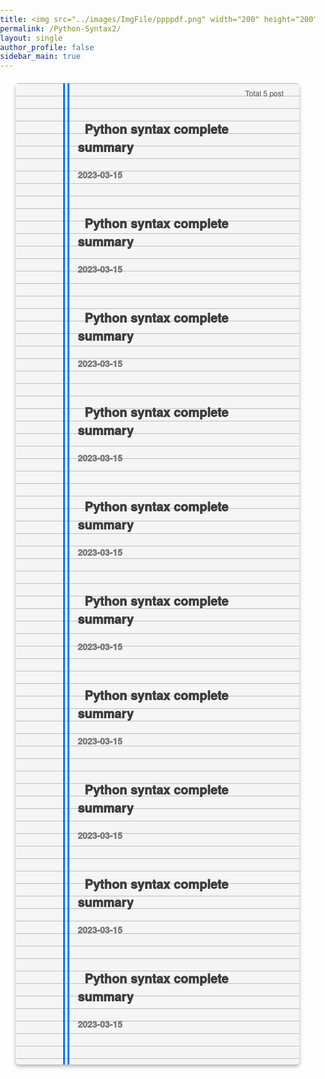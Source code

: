 ```yaml
---
title: <img src="../images/ImgFile/ppppdf.png" width="200" height="200" referrerpolicy="no-referrer" alt="s1">
permalink: /Python-Syntax2/
layout: single
author_profile: false
sidebar_main: true
---
```





<head>
    <meta charset="UTF-8">
    <meta name="viewport" content="width=device-width, initial-scale=1.0">
    <link rel="stylesheet" href="https://cdnjs.cloudflare.com/ajax/libs/font-awesome/6.1.0/css/all.min.css">
<style>
        * {
            box-sizing: border-box;
        }
        body {
            font-family: 'San Francisco', 'Helvetica Neue', Helvetica, Arial, sans-serif;
            margin: 0;
            padding: 0;
        }
            .page-divider {
        position: relative;
        width: 100%;
        height: 20px;
        background-color: #FFFDE7;
        z-index: 999;
        }
        /* Add image to the divider */
        .list__item {
            position: relative;
            background-color: #F5F5F5;
            border: none;
            border-radius: 5px;
            padding: 20px;
            margin: 20px auto;
            width: 90%;
            max-width: 800px;
            box-shadow: 0 2px 4px rgba(0, 0, 0, 0.18), 0 4px 6px rgba(0, 0, 0, 0.15);
            transition: all 0.3s cubic-bezier(0.25, 0.8, 0.25, 1);
            z-index: 10;
            background-image: linear-gradient(to bottom, #BDBDBD 1px, transparent 1px);
            background-size: 100% 20px;
        }
        .list__item:before {
            content: '';
            position: absolute;
            left: 76px;
            top: 0;
            bottom: 0;
            width: 3px;
            background-color:#007AFF;
            z-index: -1;
        }
        .list__item:after {
            content: '';
            position: absolute;
            left: 83px;
            top: 0;
            bottom: 0;
            width: 3px;
            background-color: #007AFF;
            z-index: -1;
        }
        .list__item:hover {
            box-shadow: 0 4px 8px rgba(0, 0, 0, 0.25), 0 6px 10px rgba(0, 0, 0, 0.22);
        }
        .list__item h2 {
            font-size: 24px;
            margin-bottom: 10px;
            margin-top: 0px;
            color: #333;
            display: inline-block;
        }
        .posts-count {
            display: inline-block;
            /* border: 1px solid #515151; */
            color: #515151;
            font-size: 20px;
            padding: 2px 5px;
        }
        .archive__container {
            max-height: none;
            overflow: hidden;
            transition: max-height 0.3s ease-out;
            overflow: auto;
        }
        .list__item.open .archive__container {
            max-height: none;
            transition: max-height 0.5s ease-in;
        }
        .archive__item {
            padding: 0;
            margin-bottom: 5px;
            clear: both;
            opacity: 1;
            max-height: none;
            overflow: hidden;
            transition: opacity 0.3s ease-out, max-height 0.3s ease-out;
        }
        .archive__item-title {
            font-size: 20px;
            font-weight: 1000;
            margin-bottom: 0;
            padding: 0;
            color: #333;
        }
        .archive__item-title a {
            display: inline;
            color: #3d3d3d;
            text-decoration: none;
            padding: 0;
            margin: 0;
        }
        .archive__item-title a:hover {
            text-decoration: underline;
        }
        .page__meta-date {
            font-size: 14px;
            z-index: 10;
        }
        .page__meta-date {
            font-size: 14px;
            color: #777;
            z-index: 10;
        }
        .subcategory {
            font-size: 22px;
            font-weight: 600;
            margin-bottom: 5px;
            padding: 10px 0;
            color: #333;
            cursor: pointer;
        }
        .subcategory:hover {
            text-decoration: underline;
        }
        .archive__item-wrapper {
            padding: 10px 0;
        }
        .subcategory-text {
            font-size: 12px;
            color: #e6c129;
            margin-left: 3px;
        }
        .subcategory-container {
            display: none;
        }
        .subcategory-container.open {
            display: block;
        }
        .subcategory-text {
            font-size: 12px;
            color: #e6c129;
            margin-left: 3px;
        }
        .apple-style {
            font-family: -apple-system, BlinkMacSystemFont, 'San Francisco', 'Helvetica Neue', Helvetica, Arial, sans-serif;
            font-size: 20px;
            font-weight: 600;
            color: #333;
            letter-spacing: -0.02em;
            text-decoration: none;
            transition: color 0.2s ease-in-out;
            padding: 3px 8px;
            border-radius: 5px;
            background-color: rgba(0, 0, 0, 0.05);
        }
        .apple-style:hover {
            color: #ff5952;
            background-color: rgba(0, 0, 0, 0.1);
        }
        .apple-style .fab {
            font-size: 20px;
            margin-right: 5px;
            vertical-align: middle;
        }
    </style>
</head>

<body>

<div class="list__item">
    <span class="posts-count" style="font-size:12px; font-weight: 500; margin-top: -15px; float: right;">📂 Total 5 post</span>
    <div class="archive__container">
        <div class="archive__item-wrapper">
                <article style="margin-left: 79px" class="archive__item" itemscope="" itemtype="https://schema.org/CreativeWork" data-category="subcategory1">
                    <h3 class="archive__item-title no_toc" itemprop="headline">
                        <a href="https://github.com/99jamsil/StudyArchive/blob/main/Python/Python%20Syntax.md"> 📄 Python syntax complete summary</a>
                                        <p class="page__meta">
                        <span class="page__meta-date">
                            <i class="far fa-calendar-alt" aria-hidden="true"></i>
                            <time datetime="2023-03-15T00:00:00+09:00">2023-03-15</time>
                        </span>
                    </p>
                    </h3>
                </article>
                <article style="margin-left: 79px" class="archive__item" itemscope="" itemtype="https://schema.org/CreativeWork" data-category="subcategory1">
                    <h3 class="archive__item-title no_toc" itemprop="headline">
                        <a href="https://github.com/99jamsil/StudyArchive/blob/main/Python/Python%20Syntax.md"> 📄 Python syntax complete summary</a>
                                        <p class="page__meta">
                        <span class="page__meta-date">
                            <i class="far fa-calendar-alt" aria-hidden="true"></i>
                            <time datetime="2023-03-15T00:00:00+09:00">2023-03-15</time>
                        </span>
                    </p>
                    </h3>
                </article>
                <article style="margin-left: 79px" class="archive__item" itemscope="" itemtype="https://schema.org/CreativeWork" data-category="subcategory1">
                    <h3 class="archive__item-title no_toc" itemprop="headline">
                        <a href="https://github.com/99jamsil/StudyArchive/blob/main/Python/Python%20Syntax.md"> 📄 Python syntax complete summary</a>
                                        <p class="page__meta">
                        <span class="page__meta-date">
                            <i class="far fa-calendar-alt" aria-hidden="true"></i>
                            <time datetime="2023-03-15T00:00:00+09:00">2023-03-15</time>
                        </span>
                    </p>
                    </h3>
                </article>
                <article style="margin-left: 79px" class="archive__item" itemscope="" itemtype="https://schema.org/CreativeWork" data-category="subcategory1">
                    <h3 class="archive__item-title no_toc" itemprop="headline">
                        <a href="https://github.com/99jamsil/StudyArchive/blob/main/Python/Python%20Syntax.md"> 📄 Python syntax complete summary</a>
                                        <p class="page__meta">
                        <span class="page__meta-date">
                            <i class="far fa-calendar-alt" aria-hidden="true"></i>
                            <time datetime="2023-03-15T00:00:00+09:00">2023-03-15</time>
                        </span>
                    </p>
                    </h3>
                </article>
                <article style="margin-left: 79px" class="archive__item" itemscope="" itemtype="https://schema.org/CreativeWork" data-category="subcategory1">
                    <h3 class="archive__item-title no_toc" itemprop="headline">
                        <a href="https://github.com/99jamsil/StudyArchive/blob/main/Python/Python%20Syntax.md"> 📄 Python syntax complete summary</a>
                                        <p class="page__meta">
                        <span class="page__meta-date">
                            <i class="far fa-calendar-alt" aria-hidden="true"></i>
                            <time datetime="2023-03-15T00:00:00+09:00">2023-03-15</time>
                        </span>
                    </p>
                    </h3>
                </article>
                <article style="margin-left: 79px" class="archive__item" itemscope="" itemtype="https://schema.org/CreativeWork" data-category="subcategory1">
                    <h3 class="archive__item-title no_toc" itemprop="headline">
                        <a href="https://github.com/99jamsil/StudyArchive/blob/main/Python/Python%20Syntax.md"> 📄 Python syntax complete summary</a>
                                        <p class="page__meta">
                        <span class="page__meta-date">
                            <i class="far fa-calendar-alt" aria-hidden="true"></i>
                            <time datetime="2023-03-15T00:00:00+09:00">2023-03-15</time>
                        </span>
                    </p>
                    </h3>
                </article>
                <article style="margin-left: 79px" class="archive__item" itemscope="" itemtype="https://schema.org/CreativeWork" data-category="subcategory1">
                    <h3 class="archive__item-title no_toc" itemprop="headline">
                        <a href="https://github.com/99jamsil/StudyArchive/blob/main/Python/Python%20Syntax.md"> 📄 Python syntax complete summary</a>
                                        <p class="page__meta">
                        <span class="page__meta-date">
                            <i class="far fa-calendar-alt" aria-hidden="true"></i>
                            <time datetime="2023-03-15T00:00:00+09:00">2023-03-15</time>
                        </span>
                    </p>
                    </h3>
                </article>
                <article style="margin-left: 79px" class="archive__item" itemscope="" itemtype="https://schema.org/CreativeWork" data-category="subcategory1">
                    <h3 class="archive__item-title no_toc" itemprop="headline">
                        <a href="https://github.com/99jamsil/StudyArchive/blob/main/Python/Python%20Syntax.md"> 📄 Python syntax complete summary</a>
                                        <p class="page__meta">
                        <span class="page__meta-date">
                            <i class="far fa-calendar-alt" aria-hidden="true"></i>
                            <time datetime="2023-03-15T00:00:00+09:00">2023-03-15</time>
                        </span>
                    </p>
                    </h3>
                </article>
                <article style="margin-left: 79px" class="archive__item" itemscope="" itemtype="https://schema.org/CreativeWork" data-category="subcategory1">
                    <h3 class="archive__item-title no_toc" itemprop="headline">
                        <a href="https://github.com/99jamsil/StudyArchive/blob/main/Python/Python%20Syntax.md"> 📄 Python syntax complete summary</a>
                                        <p class="page__meta">
                        <span class="page__meta-date">
                            <i class="far fa-calendar-alt" aria-hidden="true"></i>
                            <time datetime="2023-03-15T00:00:00+09:00">2023-03-15</time>
                        </span>
                    </p>
                    </h3>
                </article>
                <article style="margin-left: 79px" class="archive__item" itemscope="" itemtype="https://schema.org/CreativeWork" data-category="subcategory1">
                    <h3 class="archive__item-title no_toc" itemprop="headline">
                        <a href="https://github.com/99jamsil/StudyArchive/blob/main/Python/Python%20Syntax.md"> 📄 Python syntax complete summary</a>
                                        <p class="page__meta">
                        <span class="page__meta-date">
                            <i class="far fa-calendar-alt" aria-hidden="true"></i>
                            <time datetime="2023-03-15T00:00:00+09:00">2023-03-15</time>
                        </span>
                    </p>
                    </h3>
                </article>
         </div>
    </div>
 </div> 










<script>
    const listItems = document.querySelectorAll('.list__item');
    listItems.forEach(function (listItem) {
        const toggleButton = listItem.querySelector('.toggle');
        toggleButton.addEventListener('click', function () {
            listItem.classList.toggle('open');

            if (!listItem.classList.contains('open')) {
                const openSubcategoryContainers = listItem.querySelectorAll('.subcategory-container.open');
                openSubcategoryContainers.forEach(function (subcategoryContainer) {
                    subcategoryContainer.classList.remove('open');
                });
            }
        });
    });

    const archiveItems = document.querySelectorAll('.archive__item');
    archiveItems.forEach(function (archiveItem) {
        archiveItem.style.transition = 'opacity 0.5s ease-out, max-height 0.5s ease-out';
        archiveItem.style.maxHeight = '0';
        archiveItem.style.opacity = '0';
    });

    const toggleButtons = document.querySelectorAll('.toggle');
    toggleButtons.forEach(function (toggleButton) {
        toggleButton.addEventListener('click', function () {
            const archiveContainer = toggleButton.parentElement.querySelector('.archive__container');
            const archiveItems = archiveContainer.querySelectorAll('.archive__item');

            archiveItems.forEach(function (archiveItem) {
                if (archiveItem.style.maxHeight === '0px' || archiveItem.style.maxHeight === '') {
                    archiveItem.style.transition = 'opacity 0.5s ease-in, max-height 0.5s ease-in';
                    archiveItem.style.maxHeight = '500px';
                    archiveItem.style.opacity = '1';
                } else {
                    archiveItem.style.transition = 'opacity 0.5s ease-out, max-height 0.5s ease-out';
                    archiveItem.style.maxHeight = '0';
                    archiveItem.style.opacity = '0';
                }
            });
        });
    });

    const subcategories = document.querySelectorAll('.subcategory');
    subcategories.forEach(function (subcategory) {
        subcategory.addEventListener('click', function () {
            const subcategoryContainer = subcategory.nextElementSibling;
            subcategoryContainer.classList.toggle('open');
        });
    });
</script>
